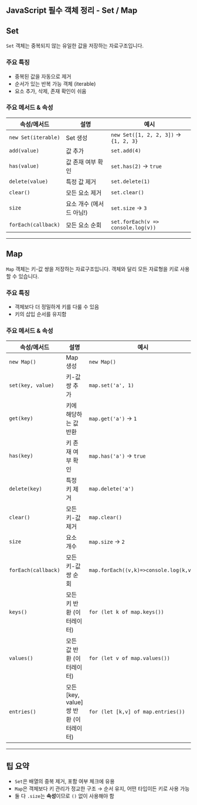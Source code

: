 ## JavaScript 필수 객체 정리 - Set / Map

## Set

`Set` 객체는 중복되지 않는 유일한 값을 저장하는 자료구조입니다.

### 주요 특징

- 중복된 값을 자동으로 제거
- 순서가 있는 반복 가능 객체 (iterable)
- 요소 추가, 삭제, 존재 확인이 쉬움

### 주요 메서드 & 속성

| 속성/메서드         | 설명                     | 예시                                  |
| ------------------- | ------------------------ | ------------------------------------- |
| `new Set(iterable)` | Set 생성                 | `new Set([1, 2, 2, 3])` → `{1, 2, 3}` |
| `add(value)`        | 값 추가                  | `set.add(4)`                          |
| `has(value)`        | 값 존재 여부 확인        | `set.has(2)` → `true`                 |
| `delete(value)`     | 특정 값 제거             | `set.delete(1)`                       |
| `clear()`           | 모든 요소 제거           | `set.clear()`                         |
| `size`              | 요소 개수 (메서드 아님!) | `set.size` → `3`                      |
| `forEach(callback)` | 모든 요소 순회           | `set.forEach(v => console.log(v))`    |

---

## Map

`Map` 객체는 키-값 쌍을 저장하는 자료구조입니다. 객체와 달리 모든 자료형을 키로 사용할 수 있습니다.

### 주요 특징

- 객체보다 더 정밀하게 키를 다룰 수 있음
- 키의 삽입 순서를 유지함

### 주요 메서드 & 속성

| 속성/메서드         | 설명                                   | 예시                                   |
| ------------------- | -------------------------------------- | -------------------------------------- |
| `new Map()`         | Map 생성                               | `new Map()`                            |
| `set(key, value)`   | 키-값 쌍 추가                          | `map.set('a', 1)`                      |
| `get(key)`          | 키에 해당하는 값 반환                  | `map.get('a')` → `1`                   |
| `has(key)`          | 키 존재 여부 확인                      | `map.has('a')` → `true`                |
| `delete(key)`       | 특정 키 제거                           | `map.delete('a')`                      |
| `clear()`           | 모든 키-값 제거                        | `map.clear()`                          |
| `size`              | 요소 개수                              | `map.size` → `2`                       |
| `forEach(callback)` | 모든 키-값 쌍 순회                     | `map.forEach((v,k)=>console.log(k,v))` |
| `keys()`            | 모든 키 반환 (이터레이터)              | `for (let k of map.keys())`            |
| `values()`          | 모든 값 반환 (이터레이터)              | `for (let v of map.values())`          |
| `entries()`         | 모든 [key, value] 쌍 반환 (이터레이터) | `for (let [k,v] of map.entries())`     |

---

## 팁 요약

- `Set`은 배열의 중복 제거, 포함 여부 체크에 유용
- `Map`은 객체보다 키 관리가 정교한 구조 → 순서 유지, 어떤 타입이든 키로 사용 가능
- 둘 다 `.size`는 **속성**이므로 `()` 없이 사용해야 함
